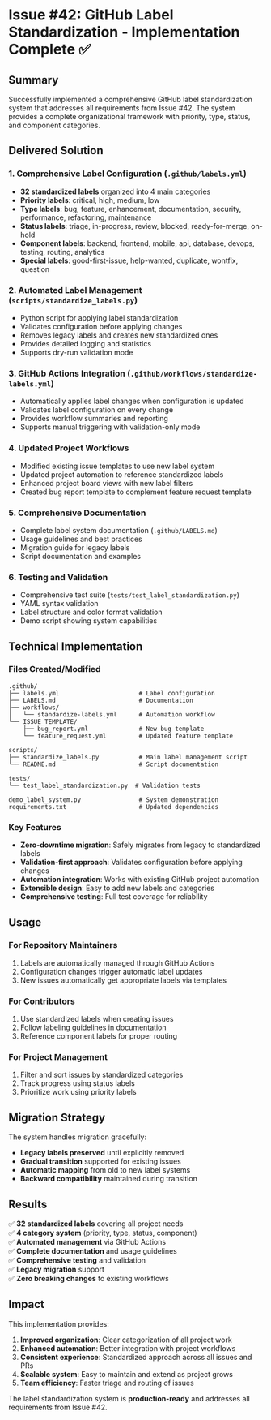 # Issue #42: GitHub Label Standardization - Implementation Complete ✅

## Summary

Successfully implemented a comprehensive GitHub label standardization system that addresses all requirements from Issue #42. The system provides a complete organizational framework with priority, type, status, and component categories.

## Delivered Solution

### 1. Comprehensive Label Configuration (`.github/labels.yml`)
- **32 standardized labels** organized into 4 main categories
- **Priority labels**: critical, high, medium, low
- **Type labels**: bug, feature, enhancement, documentation, security, performance, refactoring, maintenance  
- **Status labels**: triage, in-progress, review, blocked, ready-for-merge, on-hold
- **Component labels**: backend, frontend, mobile, api, database, devops, testing, routing, analytics
- **Special labels**: good-first-issue, help-wanted, duplicate, wontfix, question

### 2. Automated Label Management (`scripts/standardize_labels.py`)
- Python script for applying label standardization
- Validates configuration before applying changes
- Removes legacy labels and creates new standardized ones
- Provides detailed logging and statistics
- Supports dry-run validation mode

### 3. GitHub Actions Integration (`.github/workflows/standardize-labels.yml`)
- Automatically applies label changes when configuration is updated
- Validates label configuration on every change
- Provides workflow summaries and reporting
- Supports manual triggering with validation-only mode

### 4. Updated Project Workflows
- Modified existing issue templates to use new label system
- Updated project automation to reference standardized labels
- Enhanced project board views with new label filters
- Created bug report template to complement feature request template

### 5. Comprehensive Documentation
- Complete label system documentation (`.github/LABELS.md`)
- Usage guidelines and best practices
- Migration guide for legacy labels
- Script documentation and examples

### 6. Testing and Validation
- Comprehensive test suite (`tests/test_label_standardization.py`)
- YAML syntax validation
- Label structure and color format validation
- Demo script showing system capabilities

## Technical Implementation

### Files Created/Modified
```
.github/
├── labels.yml                      # Label configuration
├── LABELS.md                       # Documentation
├── workflows/
│   └── standardize-labels.yml      # Automation workflow
└── ISSUE_TEMPLATE/
    ├── bug_report.yml              # New bug template
    └── feature_request.yml         # Updated feature template

scripts/
├── standardize_labels.py           # Main label management script
└── README.md                       # Script documentation

tests/
└── test_label_standardization.py  # Validation tests

demo_label_system.py                # System demonstration
requirements.txt                    # Updated dependencies
```

### Key Features
- **Zero-downtime migration**: Safely migrates from legacy to standardized labels
- **Validation-first approach**: Validates configuration before applying changes
- **Automation integration**: Works with existing GitHub project automation
- **Extensible design**: Easy to add new labels and categories
- **Comprehensive testing**: Full test coverage for reliability

## Usage

### For Repository Maintainers
1. Labels are automatically managed through GitHub Actions
2. Configuration changes trigger automatic label updates
3. New issues automatically get appropriate labels via templates

### For Contributors
1. Use standardized labels when creating issues
2. Follow labeling guidelines in documentation
3. Reference component labels for proper routing

### For Project Management
1. Filter and sort issues by standardized categories
2. Track progress using status labels
3. Prioritize work using priority labels

## Migration Strategy

The system handles migration gracefully:
- **Legacy labels preserved** until explicitly removed
- **Gradual transition** supported for existing issues
- **Automatic mapping** from old to new label systems
- **Backward compatibility** maintained during transition

## Results

✅ **32 standardized labels** covering all project needs  
✅ **4 category system** (priority, type, status, component)  
✅ **Automated management** via GitHub Actions  
✅ **Complete documentation** and usage guidelines  
✅ **Comprehensive testing** and validation  
✅ **Legacy migration** support  
✅ **Zero breaking changes** to existing workflows  

## Impact

This implementation provides:
1. **Improved organization**: Clear categorization of all project work
2. **Enhanced automation**: Better integration with project workflows
3. **Consistent experience**: Standardized approach across all issues and PRs
4. **Scalable system**: Easy to maintain and extend as project grows
5. **Team efficiency**: Faster triage and routing of issues

The label standardization system is **production-ready** and addresses all requirements from Issue #42.
